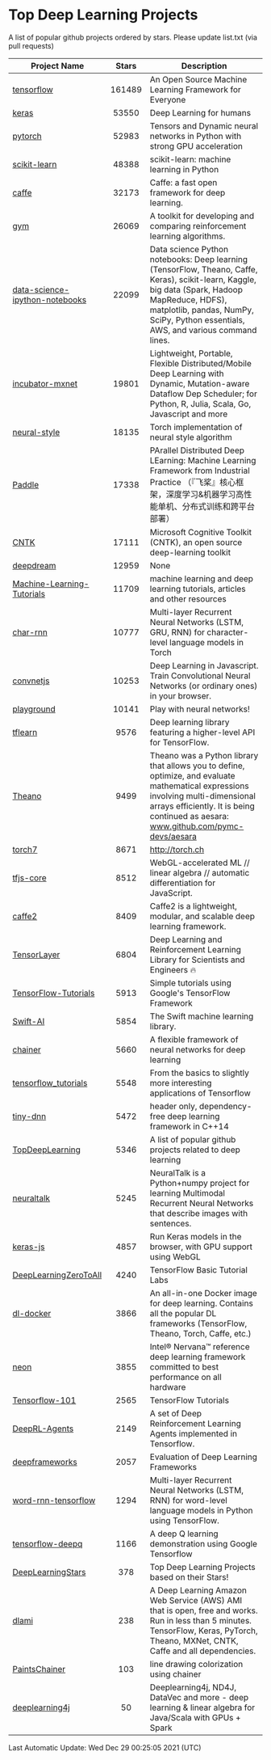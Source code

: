 # Top Deep Learning Projects
A list of popular github projects ordered by stars.
Please update list.txt (via pull requests)

|Project Name| Stars | Description |
| ---------- |:-----:| ----------- |
| [tensorflow](https://github.com/tensorflow/tensorflow) | 161489 | An Open Source Machine Learning Framework for Everyone |
| [keras](https://github.com/keras-team/keras) | 53550 | Deep Learning for humans |
| [pytorch](https://github.com/pytorch/pytorch) | 52983 | Tensors and Dynamic neural networks in Python with strong GPU acceleration |
| [scikit-learn](https://github.com/scikit-learn/scikit-learn) | 48388 | scikit-learn: machine learning in Python |
| [caffe](https://github.com/BVLC/caffe) | 32173 | Caffe: a fast open framework for deep learning. |
| [gym](https://github.com/openai/gym) | 26069 | A toolkit for developing and comparing reinforcement learning algorithms. |
| [data-science-ipython-notebooks](https://github.com/donnemartin/data-science-ipython-notebooks) | 22099 | Data science Python notebooks: Deep learning (TensorFlow, Theano, Caffe, Keras), scikit-learn, Kaggle, big data (Spark, Hadoop MapReduce, HDFS), matplotlib, pandas, NumPy, SciPy, Python essentials, AWS, and various command lines. |
| [incubator-mxnet](https://github.com/apache/incubator-mxnet) | 19801 | Lightweight, Portable, Flexible Distributed/Mobile Deep Learning with Dynamic, Mutation-aware Dataflow Dep Scheduler; for Python, R, Julia, Scala, Go, Javascript and more |
| [neural-style](https://github.com/jcjohnson/neural-style) | 18135 | Torch implementation of neural style algorithm |
| [Paddle](https://github.com/PaddlePaddle/Paddle) | 17338 | PArallel Distributed Deep LEarning: Machine Learning Framework from Industrial Practice （『飞桨』核心框架，深度学习&机器学习高性能单机、分布式训练和跨平台部署） |
| [CNTK](https://github.com/microsoft/CNTK) | 17111 | Microsoft Cognitive Toolkit (CNTK), an open source deep-learning toolkit |
| [deepdream](https://github.com/google/deepdream) | 12959 | None |
| [Machine-Learning-Tutorials](https://github.com/ujjwalkarn/Machine-Learning-Tutorials) | 11709 | machine learning and deep learning tutorials, articles and other resources  |
| [char-rnn](https://github.com/karpathy/char-rnn) | 10777 | Multi-layer Recurrent Neural Networks (LSTM, GRU, RNN) for character-level language models in Torch |
| [convnetjs](https://github.com/karpathy/convnetjs) | 10253 | Deep Learning in Javascript. Train Convolutional Neural Networks (or ordinary ones) in your browser. |
| [playground](https://github.com/tensorflow/playground) | 10141 | Play with neural networks! |
| [tflearn](https://github.com/tflearn/tflearn) | 9576 | Deep learning library featuring a higher-level API for TensorFlow. |
| [Theano](https://github.com/Theano/Theano) | 9499 | Theano was a Python library that allows you to define, optimize, and evaluate mathematical expressions involving multi-dimensional arrays efficiently. It is being continued as aesara: www.github.com/pymc-devs/aesara |
| [torch7](https://github.com/torch/torch7) | 8671 | http://torch.ch |
| [tfjs-core](https://github.com/tensorflow/tfjs-core) | 8512 | WebGL-accelerated ML // linear algebra // automatic differentiation for JavaScript. |
| [caffe2](https://github.com/facebookarchive/caffe2) | 8409 | Caffe2 is a lightweight, modular, and scalable deep learning framework. |
| [TensorLayer](https://github.com/tensorlayer/TensorLayer) | 6804 | Deep Learning and Reinforcement Learning Library for Scientists and Engineers 🔥 |
| [TensorFlow-Tutorials](https://github.com/nlintz/TensorFlow-Tutorials) | 5913 | Simple tutorials using Google's TensorFlow Framework |
| [Swift-AI](https://github.com/Swift-AI/Swift-AI) | 5854 | The Swift machine learning library. |
| [chainer](https://github.com/chainer/chainer) | 5660 | A flexible framework of neural networks for deep learning |
| [tensorflow_tutorials](https://github.com/pkmital/tensorflow_tutorials) | 5548 | From the basics to slightly more interesting applications of Tensorflow |
| [tiny-dnn](https://github.com/tiny-dnn/tiny-dnn) | 5472 | header only, dependency-free deep learning framework in C++14 |
| [TopDeepLearning](https://github.com/aymericdamien/TopDeepLearning) | 5346 | A list of popular github projects related to deep learning |
| [neuraltalk](https://github.com/karpathy/neuraltalk) | 5245 | NeuralTalk is a Python+numpy project for learning Multimodal Recurrent Neural Networks that describe images with sentences. |
| [keras-js](https://github.com/transcranial/keras-js) | 4857 | Run Keras models in the browser, with GPU support using WebGL |
| [DeepLearningZeroToAll](https://github.com/hunkim/DeepLearningZeroToAll) | 4240 | TensorFlow Basic Tutorial Labs |
| [dl-docker](https://github.com/floydhub/dl-docker) | 3866 | An all-in-one Docker image for deep learning. Contains all the popular DL frameworks (TensorFlow, Theano, Torch, Caffe, etc.) |
| [neon](https://github.com/NervanaSystems/neon) | 3855 | Intel® Nervana™ reference deep learning framework committed to best performance on all hardware |
| [Tensorflow-101](https://github.com/sjchoi86/Tensorflow-101) | 2565 | TensorFlow Tutorials |
| [DeepRL-Agents](https://github.com/awjuliani/DeepRL-Agents) | 2149 | A set of Deep Reinforcement Learning Agents implemented in Tensorflow. |
| [deepframeworks](https://github.com/zer0n/deepframeworks) | 2057 | Evaluation of Deep Learning Frameworks |
| [word-rnn-tensorflow](https://github.com/hunkim/word-rnn-tensorflow) | 1294 | Multi-layer Recurrent Neural Networks (LSTM, RNN) for word-level language models in Python using TensorFlow. |
| [tensorflow-deepq](https://github.com/siemanko/tensorflow-deepq) | 1166 | A deep Q learning demonstration using Google Tensorflow |
| [DeepLearningStars](https://github.com/hunkim/DeepLearningStars) | 378 | Top Deep Learning Projects based on their Stars! |
| [dlami](https://github.com/ritchieng/dlami) | 238 | A Deep Learning Amazon Web Service (AWS) AMI that is open, free and works. Run in less than 5 minutes. TensorFlow, Keras, PyTorch, Theano, MXNet, CNTK, Caffe and all dependencies. |
| [PaintsChainer](https://github.com/taizan/PaintsChainer) | 103 | line drawing colorization using chainer |
| [deeplearning4j](https://github.com/deeplearning4j/deeplearning4j) | 50 | Deeplearning4j, ND4J, DataVec and more - deep learning & linear algebra for Java/Scala with GPUs + Spark |

Last Automatic Update: Wed Dec 29 00:25:05 2021 (UTC)
